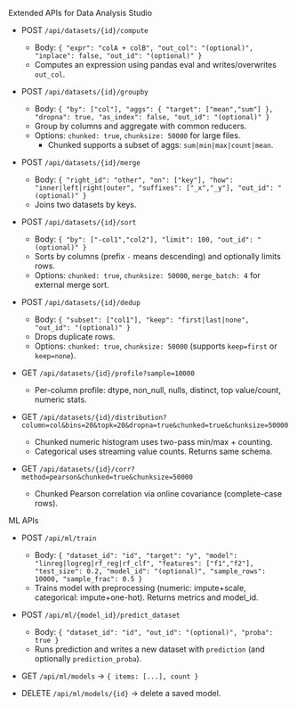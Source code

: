 Extended APIs for Data Analysis Studio

- POST `/api/datasets/{id}/compute`
  - Body: `{ "expr": "colA + colB", "out_col": "(optional)", "inplace": false, "out_id": "(optional)" }`
  - Computes an expression using pandas eval and writes/overwrites `out_col`.

- POST `/api/datasets/{id}/groupby`
  - Body: `{ "by": ["col"], "aggs": { "target": ["mean","sum"] }, "dropna": true, "as_index": false, "out_id": "(optional)" }`
  - Group by columns and aggregate with common reducers.
  - Options: `chunked: true`, `chunksize: 50000` for large files.
    - Chunked supports a subset of aggs: `sum|min|max|count|mean`.

- POST `/api/datasets/{id}/merge`
  - Body: `{ "right_id": "other", "on": ["key"], "how": "inner|left|right|outer", "suffixes": ["_x","_y"], "out_id": "(optional)" }`
  - Joins two datasets by keys.

- POST `/api/datasets/{id}/sort`
  - Body: `{ "by": ["-col1","col2"], "limit": 100, "out_id": "(optional)" }`
  - Sorts by columns (prefix `-` means descending) and optionally limits rows.
  - Options: `chunked: true`, `chunksize: 50000`, `merge_batch: 4` for external merge sort.

- POST `/api/datasets/{id}/dedup`
  - Body: `{ "subset": ["col1"], "keep": "first|last|none", "out_id": "(optional)" }`
  - Drops duplicate rows.
  - Options: `chunked: true`, `chunksize: 50000` (supports `keep=first` or `keep=none`).

- GET `/api/datasets/{id}/profile?sample=10000`
  - Per-column profile: dtype, non_null, nulls, distinct, top value/count, numeric stats.

- GET `/api/datasets/{id}/distribution?column=col&bins=20&topk=20&dropna=true&chunked=true&chunksize=50000`
  - Chunked numeric histogram uses two-pass min/max + counting.
  - Categorical uses streaming value counts. Returns same schema.

- GET `/api/datasets/{id}/corr?method=pearson&chunked=true&chunksize=50000`
  - Chunked Pearson correlation via online covariance (complete-case rows).

ML APIs

- POST `/api/ml/train`
  - Body: `{ "dataset_id": "id", "target": "y", "model": "linreg|logreg|rf_reg|rf_clf", "features": ["f1","f2"], "test_size": 0.2, "model_id": "(optional)", "sample_rows": 10000, "sample_frac": 0.5 }`
  - Trains model with preprocessing (numeric: impute+scale, categorical: impute+one-hot). Returns metrics and model_id.

- POST `/api/ml/{model_id}/predict_dataset`
  - Body: `{ "dataset_id": "id", "out_id": "(optional)", "proba": true }`
  - Runs prediction and writes a new dataset with `prediction` (and optionally `prediction_proba`).

- GET `/api/ml/models` → `{ items: [...], count }`
- DELETE `/api/ml/models/{id}` → delete a saved model.
